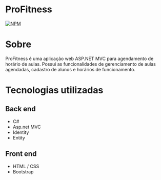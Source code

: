 # ProFitness 
[![NPM](https://img.shields.io/npm/l/c#)](https://github.com/d4njunior/ProFit/blob/master/LICENSE) 

# Sobre
ProFitness é uma aplicação web ASP.NET MVC para agendamento de horário de aulas. Possui as funcionalidades de gerenciamento de aulas agendadas, cadastro de alunos e horários de funcionamento.

# Tecnologias utilizadas
## Back end
- C#
- Asp.net MVC
- Identity
- Entity

## Front end
- HTML / CSS
- Bootstrap

